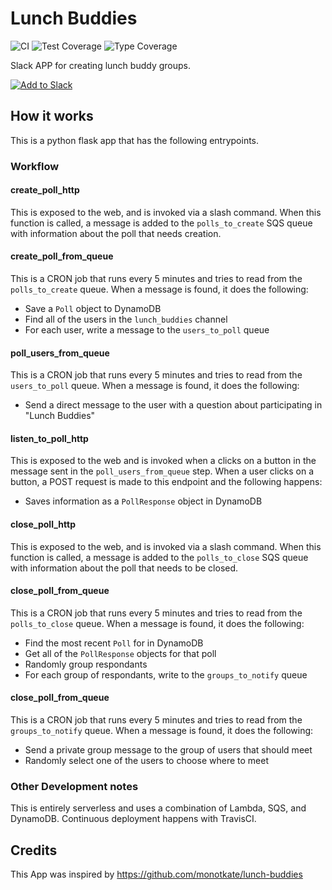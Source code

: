 # Lunch Buddies

![CI](https://github.com/qsweber/lunch-buddies/workflows/CI/badge.svg) ![Test Coverage](https://img.shields.io/badge/tests-86%25-yellow) ![Type Coverage](https://img.shields.io/badge/types-67%25-red)

Slack APP for creating lunch buddy groups.

[![Add to Slack](https://platform.slack-edge.com/img/add_to_slack.png)](https://ahlfhssbq3.execute-api.us-west-2.amazonaws.com/production/api/v0/install)

## How it works

This is a python flask app that has the following entrypoints.

### Workflow

#### create_poll_http

This is exposed to the web, and is invoked via a slash command. When this function is called, a message is added to the `polls_to_create` SQS queue with information about the poll that needs creation.

#### create_poll_from_queue

This is a CRON job that runs every 5 minutes and tries to read from the `polls_to_create` queue. When a message is found, it does the following:

- Save a `Poll` object to DynamoDB
- Find all of the users in the `lunch_buddies` channel
- For each user, write a message to the `users_to_poll` queue

#### poll_users_from_queue

This is a CRON job that runs every 5 minutes and tries to read from the `users_to_poll` queue. When a message is found, it does the following:

- Send a direct message to the user with a question about participating in "Lunch Buddies"

#### listen_to_poll_http

This is exposed to the web and is invoked when a clicks on a button in the message sent in the `poll_users_from_queue` step. When a user clicks on a button, a POST request is made to this endpoint and the following happens:

- Saves information as a `PollResponse` object in DynamoDB

#### close_poll_http

This is exposed to the web, and is invoked via a slash command. When this function is called, a message is added to the `polls_to_close` SQS queue with information about the poll that needs to be closed.

#### close_poll_from_queue

This is a CRON job that runs every 5 minutes and tries to read from the `polls_to_close` queue. When a message is found, it does the following:

- Find the most recent `Poll` for in DynamoDB
- Get all of the `PollResponse` objects for that poll
- Randomly group respondants
- For each group of respondants, write to the `groups_to_notify` queue 

#### close_poll_from_queue

This is a CRON job that runs every 5 minutes and tries to read from the `groups_to_notify` queue. When a message is found, it does the following:

- Send a private group message to the group of users that should meet
- Randomly select one of the users to choose where to meet

### Other Development notes

This is entirely serverless and uses a combination of Lambda, SQS, and DynamoDB. Continuous deployment happens with TravisCI.

## Credits

This App was inspired by https://github.com/monotkate/lunch-buddies
